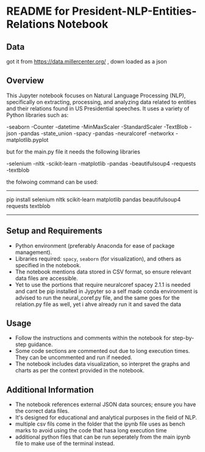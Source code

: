
# README for President-NLP-Entities-Relations Notebook

## Data
got it from https://data.millercenter.org/ , down loaded as a json

## Overview
This Jupyter notebook focuses on Natural Language Processing (NLP), specifically on extracting, processing, and analyzing data related to entities and their relations found in US Presidential speeches. It uses a variety of Python libraries such as: 

-seaborn
-Counter
-datetime
-MinMaxScaler
-StandardScaler
-TextBlob
-json
-pandas
-state_union
-spacy
-pandas
-neuralcoref
-networkx
-matplotlib.pyplot

but for the main.py file it needs the following libraries

-selenium 
-nltk 
-scikit-learn 
-matplotlib 
-pandas 
-beautifulsoup4 
-requests 
-textblob

the folwoing command can be used:
***
pip install selenium nltk scikit-learn matplotlib pandas beautifulsoup4 requests textblob
***

## Setup and Requirements
- Python environment (preferably Anaconda for ease of package management).
- Libraries required: `spacy`, `seaborn` (for visualization), and others as specified in the notebook.
- The notebook mentions data stored in CSV format, so ensure relevant data files are accessible.
- Yet to use the portions that require neuralcoref spacey 2.1.1 is needed and cant be pip installed in Jypyter so a self made conda environment is advised to run the neural_coref.py file, and the same goes for the relation.py file as well, yet i ahve already run it and saved the data

## Usage
- Follow the instructions and comments within the notebook for step-by-step guidance.
- Some code sections are commented out due to long execution times. They can be uncommented and run if needed.
- The notebook includes data visualization, so interpret the graphs and charts as per the context provided in the notebook.

## Additional Information
- The notebook references external JSON data sources; ensure you have the correct data files.
- It's designed for educational and analytical purposes in the field of NLP.
- multiple csv fils come in the folder that the ipynb file uses as bench marks to avoid using the code that hasa long execution time
- additional python files that can be run seperately from the main ipynb file to make use of the terminal instead.
